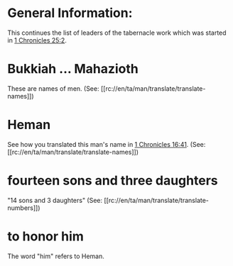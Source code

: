 # General Information:

This continues the list of leaders of the tabernacle work which was started in [1 Chronicles 25:2](./01.md).

# Bukkiah ... Mahazioth

These are names of men. (See: [[rc://en/ta/man/translate/translate-names]])

# Heman

See how you translated this man's name in [1 Chronicles 16:41](../16/40.md). (See: [[rc://en/ta/man/translate/translate-names]])

# fourteen sons and three daughters

"14 sons and 3 daughters" (See: [[rc://en/ta/man/translate/translate-numbers]])

# to honor him

The word "him" refers to Heman.